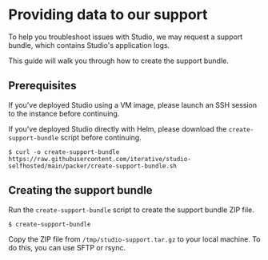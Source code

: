 # Providing data to our support

To help you troubleshoot issues with Studio, we may request a support bundle,
which contains Studio's application logs.

This guide will walk you through how to create the support bundle.

## Prerequisites

<toggle>
<tab title="VM (AMI)">

If you've deployed Studio using a VM image, please launch an SSH session to the
instance before continuing.

</tab>

<tab title="Helm">

If you've deployed Studio directly with Helm, please download the
`create-support-bundle` script before continuing.

```cli
$ curl -o create-support-bundle https://raw.githubusercontent.com/iterative/studio-selfhosted/main/packer/create-support-bundle.sh
```

</tab>
</toggle>

## Creating the support bundle

Run the `create-support-bundle` script to create the support bundle ZIP file.

```cli
$ create-support-bundle
```

Copy the ZIP file from `/tmp/studio-support.tar.gz` to your local machine. To do
this, you can use SFTP or rsync.
